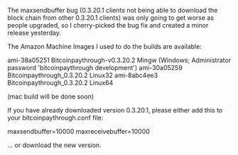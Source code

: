 The maxsendbuffer bug (0.3.20.1 clients not being able to download the block chain from other 0.3.20.1 clients) was only going to get
worse as people upgraded, so I cherry-picked the bug fix and created a minor release yesterday.

The Amazon Machine Images I used to do the builds are available:

  ami-38a05251   Bitcoinpaythrough-v0.3.20.2 Mingw    (Windows; Administrator password 'bitcoinpaythrough development')
  ami-30a05259   Bitcoinpaythrough_0.3.20.2 Linux32
  ami-8abc4ee3   Bitcoinpaythrough_0.3.20.2 Linux64

(mac build will be done soon)

If you have already downloaded version 0.3.20.1, please either add this to your bitcoinpaythrough.conf file:

  maxsendbuffer=10000
  maxreceivebuffer=10000

... or download the new version.
